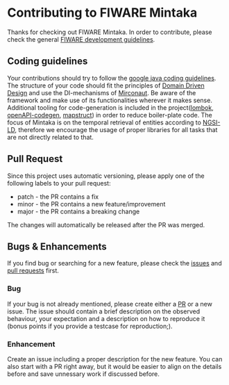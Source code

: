 # Contributing to FIWARE Mintaka

Thanks for checking out FIWARE Mintaka. In order to contribute, please check the general [FIWARE development guidelines](https://fiware-requirements.readthedocs.io/en/latest/lifecycle/index.html).

## Coding guidelines

Your contributions should try to follow the [google java coding guidelines](https://google.github.io/styleguide/javaguide.html). The structure of your 
code should fit the principles of [Domain Driven Design](https://martinfowler.com/bliki/DomainDrivenDesign.html) and use the DI-mechanisms of 
[Mirconaut](https://docs.micronaut.io/2.1.3/guide/index.html). Be aware of the framework and make use of its functionalities wherever it makes sense.
Additional tooling for code-generation is included in the project([lombok](https://projectlombok.org/), [openAPI-codegen](https://github.com/kokuwaio/micronaut-openapi-codegen),
[mapstruct](https://mapstruct.org/)) in order to reduce boiler-plate code. The focus of Mintaka is on the temporal retrieval of entities according to 
[NGSI-LD](https://www.etsi.org/deliver/etsi_gs/CIM/001_099/009/01.03.01_60/gs_cim009v010301p.pdf), therefore we encourage the usage of proper 
libraries for all tasks that are not directly related to that.


## Pull Request

Since this project uses automatic versioning, please apply one of the following labels to your pull request:
* patch - the PR contains a fix
* minor - the PR contains a new feature/improvement
* major - the PR contains a breaking change

The changes will automatically be released after the PR was merged.

## Bugs & Enhancements

If you find bug or searching for a new feature, please check the [issues](https://github.com/FIWARE/mintaka/issues) and [pull requests](https://github.com/FIWARE/mintaka/pulls)
first.

### Bug 

If your bug is not already mentioned, please create either a [PR](#pull-request) or a new issue. The issue should contain a brief description on the
observed behaviour, your expectation and a description on how to reproduce it (bonus points if you provide a testcase for reproduction;).

### Enhancement

Create an issue including a proper description for the new feature. You can also start with a PR right away, but it would be easier to align on the details
before and  save unnessary work if discussed before.